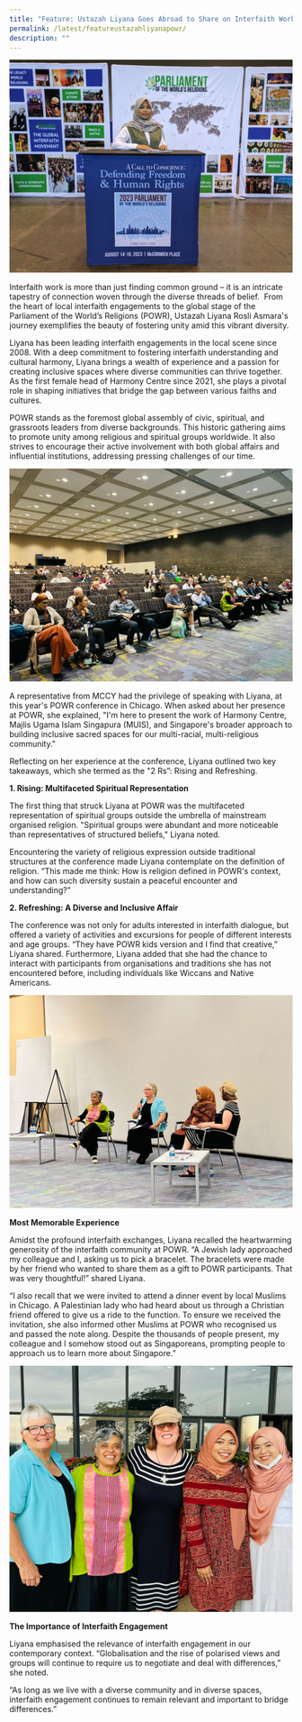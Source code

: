 ```yaml
---
title: "Feature: Ustazah Liyana Goes Abroad to Share on Interfaith Work"
permalink: /latest/featureustazahliyanapowr/
description: ""
---
```

![Liyana at POWR 2023.](/images/liyana%202.jpeg)

Interfaith work is more than just finding common ground – it is an intricate tapestry of connection woven through the diverse threads of belief.  From the heart of local interfaith engagements to the global stage of the Parliament of the World’s Religions (POWR), Ustazah Liyana Rosli Asmara's journey exemplifies the beauty of fostering unity amid this vibrant diversity.

Liyana has been leading interfaith engagements in the local scene since 2008. With a deep commitment to fostering interfaith understanding and cultural harmony, Liyana brings a wealth of experience and a passion for creating inclusive spaces where diverse communities can thrive together. As the first female head of Harmony Centre since 2021, she plays a pivotal role in shaping initiatives that bridge the gap between various faiths and cultures.

POWR stands as the foremost global assembly of civic, spiritual, and grassroots leaders from diverse backgrounds. This historic gathering aims to promote unity among religious and spiritual groups worldwide. It also strives to encourage their active involvement with both global affairs and influential institutions, addressing pressing challenges of our time.

![](/images/powr%20image.jpeg)

A representative from MCCY had the privilege of speaking with Liyana, at this year's POWR conference in Chicago. When asked about her presence at POWR, she explained, "I'm here to present the work of Harmony Centre, Majlis Ugama Islam Singapura (MUIS), and Singapore's broader approach to building inclusive sacred spaces for our multi-racial, multi-religious community."

Reflecting on her experience at the conference, Liyana outlined two key takeaways, which she termed as the "2 Rs”: Rising and Refreshing.

**1. Rising: Multifaceted Spiritual Representation**

The first thing that struck Liyana at POWR was the multifaceted representation of spiritual groups outside the umbrella of mainstream organised religion. "Spiritual groups were abundant and more noticeable than representatives of structured beliefs," Liyana noted.

Encountering the variety of religious expression outside traditional structures at the conference made Liyana contemplate on the definition of religion. “This made me think: How is religion defined in POWR's context, and how can such diversity sustain a peaceful encounter and understanding?”

**2. Refreshing: A Diverse and Inclusive Affair**

The conference was not only for adults interested in interfaith dialogue, but offered a variety of activities and excursions for people of different interests and age groups. “They have POWR kids version and I find that creative,” Liyana shared. Furthermore, Liyana added that she had the chance to interact with participants from organisations and traditions she has not encountered before, including individuals like Wiccans and Native Americans.

![](/images/liyana%20speaking.jpeg)

**Most Memorable Experience**

Amidst the profound interfaith exchanges, Liyana recalled the heartwarming generosity of the interfaith community at POWR. “A Jewish lady approached my colleague and I, asking us to pick a bracelet. The bracelets were made by her friend who wanted to share them as a gift to POWR participants. That was very thoughtful!” shared Liyana.

  
“I also recall that we were invited to attend a dinner event by local Muslims in Chicago. A Palestinian lady who had heard about us through a Christian friend offered to give us a ride to the function. To ensure we received the invitation, she also informed other Muslims at POWR who recognised us and passed the note along. Despite the thousands of people present, my colleague and I somehow stood out as Singaporeans, prompting people to approach us to learn more about Singapore.”

![](/images/liyana%20and%20friends.jpeg)

**The Importance of Interfaith Engagement**

Liyana emphasised the relevance of interfaith engagement in our contemporary context. “Globalisation and the rise of polarised views and groups will continue to require us to negotiate and deal with differences,” she noted.

“As long as we live with a diverse community and in diverse spaces, interfaith engagement continues to remain relevant and important to bridge differences.”